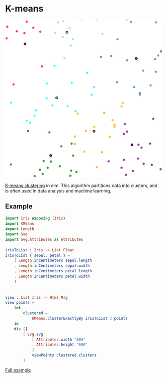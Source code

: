 # K-means 

![kmeans clustering example](https://github.com/folkertdev/elm-kmeans/raw/master/kmeans.png)

[K-means clustering](https://en.wikipedia.org/wiki/K-means_clustering) in elm. This algorithm partitions data into clusters, and is often used in data analysis and machine learning. 

## Example

```elm
import Iris exposing (Iris)
import KMeans
import Length
import Svg
import Svg.Attributes as Attributes

irisToList : Iris -> List Float
irisToList { sepal, petal } =
    [ Length.inCentimeters sepal.length
    , Length.inCentimeters sepal.width
    , Length.inCentimeters petal.length
    , Length.inCentimeters petal.width
    ]


view : List Iris -> Html Msg
view points =
    let
        clustered =
            KMeans.clusterExactlyBy irisToList 3 points
    in
    div []
        [ Svg.svg 
            [ Attributes.width "600"
            , Attributes.height "600" 
            ] 
            viewPoints clustered.clusters
        ]
```
[Full example](link)
